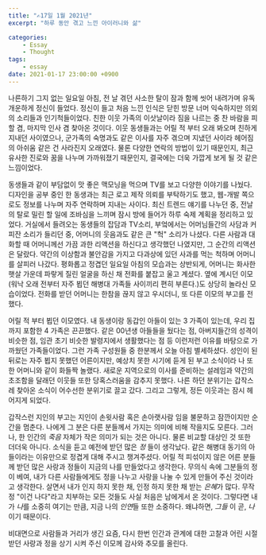 ```yaml
---
title: "✍️17일 1월 2021년"
excerpt: "하루 동안 겪고 느낀 아이러니와 삶"

categories:
    - Essay
    - Thought
tags:
    - essay
date: 2021-01-17 23:00:00 +0900
---
```

나른하기 그지 없는 일요일 아침, 전 날 겪던 사소한 탈이 잠과 함께 씻어 내려가며 유독 개운하게 정신이 들었다. 정신이 들고 처음 느낀 인식은 닫힌 방문 너머 익숙하지만 의외의 소리들과 인기척들이었다. 친한 이웃 가족의 이삿날이라 짐을 나르는 중 찬 바람을 피할 겸, 마지막 인사 겸 찾아온 것이다. 이웃 동생들과는 어릴 적 부터 오래 봐오며 친하게 지내던 사이였으나, 군가족의 숙명과도 같은 이사를 자주 겪으며 지냈던 사이라 헤어짐의 아쉬움 같은 건 사라진지 오래였다. 물론 다양한 연락의 방법이 있기 때문인지, 최근 유사한 진로와 꿈을 나누며 가까워졌기 때문인지, 결국에는 더욱 가깝게 보게 될 것 같은 느낌이었다.  

동생들과 같이 부담없이 맛 좋은 맥모닝을 먹으며 TV를 보고 다양한 이야기를 나눴다. 디자인을 공부 중인 한 동생과는 최근 로고 제작 의뢰를 부탁하기도 했고, 웹-개발 쪽으로도 정보를 나누며 자주 연락하며 지내는 사이다. 최신 트렌드 얘기를 나누던 중, 전날의 탈로 밀린 할 일에 조바심을 느끼며 잠시 방에 들어가 하루 숙제 계획을 정리하고 있었다. 거실에서 들려오는 동생들의 잡담과 TV소리, 부엌에서는 어머님들간의 사담과 커피잔 소리가 들리던 중, 어머니의 웃음과도 같은 큰 "헉" 소리가 나셨다. 다른 사람과 대화할 때 어머니께선 가끔 과한 리액션을 하신다고 생각했던 나였지만, 그 순간의 리액션은 달랐다. 약간의 이상함과 불안감을 가지고 다과상에 있던 사과를 먹는 척하며 어머니를 살피러 나갔다. 평화롭고 정겹던 일요일 아침의 모습과는 상반되게, 어머니는 화사한 햇살 가운데 파랗게 질린 얼굴을 하신 채 전화를 붙잡고 울고 계셨다. 옆에 계시던 이모(워낙 오래 전부터 자주 뵙던 해병대 가족들 사이끼리 편히 부른다.)도 상당히 놀라신 모습이었다. 전화를 받던 어머니는 한참을 끊지 않고 우시더니, 또 다른 이모의 부고를 전했다.

어릴 적 부터 뵙던 이모였다. 내 동생이랑 동갑인 아들이 있는 3 가족이 있는데, 우리 집 까지 포함한 4 가족은 끈끈했다. 같은 00년생 아들들을 뒀다는 점, 아버지들간의 성격이 비슷한 점, 임관 초기 비슷한 발령지에서 생활했다는 점 등 이런저런 이유를 바탕으로 가까웠던 가족들이었다. 그런 가족 구성원들 중 한분께서 오늘 아침 별세하셨다. 성인이 된 뒤로는 자주 뵙지 못했던 어른이지만, 예상치 못한 시기에 듣게 된 부고 소식이라 나 또한 어머니와 같이 화들짝 놀랬다. 새로운 지역으로의 이사를 준비하는 설레임과 약간의 초조함을 달래던 이웃들 또한 당혹스러움을 감추지 못했다. 나른 하던 분위기는 갑작스레 찾아온 소식이 어수선한 분위기로 끌고 갔다. 그리고 그렇게, 정든 이웃과는 잠시 헤어지게 되었다.

갑작스런 지인의 부고는 지인이 손윗사람 혹은 손아랫사람 임을 불문하고 잠깐이지만 순간을 멈춘다. 나에게 그 분은 다른 분들께서 가지는 의미에 비해 작을지도 모른다. 그러나, 한 인간의 *죽음* 자체가 작은 의미가 되는 것은 아니다. 물론 비교할 대상인 것 또한 더더욱 아니다. 소식을 듣고 예전에 받던 많은 *정* 들이 생각났다. 같은 해병대 동기의 아들이라는 이유만으로 정겹게 대해 주시고 챙겨주셨다. 어릴 적 피섞이지 않은 어른 분들께 받던 많은 사랑과 정들이 지금의 나를 만들었다고 생각한다. 무의식 속에 그분들의 정이 베여, 내가 다른 사람들에게도 정을 나누고 사랑을 나눌 수 있게 만들어 주신 것이라고 생각한다. 살면서 내가 인지 하지 못한 채, 인정 하지 못한 채 받는 *은혜*가 많다. 무작정 "이건 나다"라고 치부하는 모든 것들도 사실 처음은 남에게서 온 것이다. 그렇다면 내가 *나*를 소중히 여기는 만큼, 지금 나의 *인연*들 또한 소중하다. 왜냐하면, *그들* 이 곧, *나* 이기 때문이다. 

비대면으로 사람들과 거리가 생긴 요즘, 다시 한번 인간과 관계에 대한 고찰과 어린 시절 받던 사랑과 정을 상기 시켜 주신 이모께 감사와 추모를 올린다.